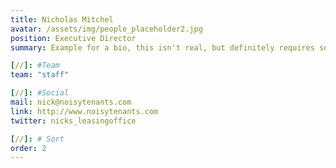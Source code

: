 ```yaml
---
title: Nicholas Mitchel
avatar: /assets/img/people_placeholder2.jpg
position: Executive Director
summary: Example for a bio, this isn't real, but definitely requires something official

[//]: #Team
team: "staff"

[//]: #Social
mail: nick@noisytenants.com
link: http://www.noisytenants.com
twitter: nicks_leasingoffice

[//]: # Sort
order: 2
---
```


